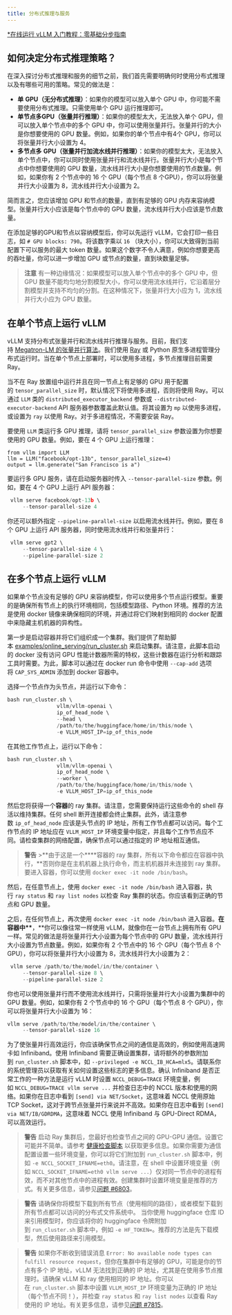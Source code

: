 ```yaml
---
title: 分布式推理与服务
---
```


[\*在线运行 vLLM 入门教程：零基础分步指南](https://openbayes.com/console/public/tutorials/rXxb5fZFr29?utm_source=vLLM-CNdoc&utm_medium=vLLM-CNdoc-V1&utm_campaign=vLLM-CNdoc-V1-25ap)

## 如何决定分布式推理策略？

在深入探讨分布式推理和服务的细节之前，我们首先需要明确何时使用分布式推理以及有哪些可用的策略。常见的做法是：

- **单** **GPU（无分布式推理）**：如果你的模型可以放入单个 GPU 中，你可能不需要使用分布式推理。只需使用单个 GPU 运行推理即可。
- **单节点多GPU（张量并行推理）**：如果你的模型太大，无法放入单个 GPU，但可以放入单个节点中的多个 GPU 中，你可以使用张量并行。张量并行的大小是你想要使用的 GPU 数量。例如，如果你的单个节点中有4个 GPU，你可以将张量并行大小设置为 4。
- **多节点多** **GPU（张量并行加流水线并行推理）**：如果你的模型太大，无法放入单个节点中，你可以同时使用张量并行和流水线并行。张量并行大小是每个节点中你想要使用的 GPU 数量，流水线并行大小是你想要使用的节点数量。例如，如果你有 2 个节点中的 16 个 GPU（每个节点 8 个GPU），你可以将张量并行大小设置为 8，流水线并行大小设置为 2。

简而言之，您应该增加 GPU 和节点的数量，直到有足够的 GPU 内存来容纳模型。张量并行大小应该是每个节点中的 GPU 数量，流水线并行大小应该是节点数量。

在添加足够的GPU和节点以容纳模型后，你可以先运行 vLLM，它会打印一些日志，如 `# GPU blocks: 790`。将该数字乘以 `16` （块大小），你可以大致得到当前配置下可以服务的最大 token 数量。如果这个数字不令人满意，例如你想要更高的吞吐量，你可以进一步增加 GPU 或节点的数量，直到块数量足够。

> **注意**
> 有一种边缘情况：如果模型可以放入单个节点中的多个 GPU 中，但 GPU 数量不能均匀地分割模型大小，你可以使用流水线并行，它沿着层分割模型并支持不均匀的分割。在这种情况下，张量并行大小应为 1，流水线并行大小应为 GPU 数量。

## 在单个节点上运行 vLLM

vLLM 支持分布式张量并行和流水线并行推理与服务。目前，我们支持 [Megatron-LM 的张量并行算法](https://arxiv.org/pdf/1909.08053.pdf)。我们使用 [Ray](https://github.com/ray-project/ray) 或 Python 原生多进程管理分布式运行时。当在单个节点上部署时，可以使用多进程，多节点推理目前需要 Ray。

当不在 Ray 放置组中运行并且在同一节点上有足够的 GPU 用于配置的 `tensor_parallel_size` 时，默认情况下将使用多进程，否则将使用 Ray。可以通过 `LLM` 类的 `distributed_executor_backend` 参数或 `--distributed-executor-backend` API 服务器参数覆盖此默认值。将其设置为 `mp` 以使用多进程，或设置为 `ray` 以使用 Ray。对于多进程情况，不需要安装 Ray。

要使用 `LLM` 类运行多 GPU 推理，请将 `tensor_parallel_size` 参数设置为你想要使用的 GPU 数量。例如，要在 4 个 GPU 上运行推理：

```plain
from vllm import LLM
llm = LLM("facebook/opt-13b", tensor_parallel_size=4)
output = llm.generate("San Francisco is a")
```

要运行多 GPU 服务，请在启动服务器时传入 `--tensor-parallel-size` 参数。例如，要在 4 个 GPU 上运行 API 服务器：

```go
 vllm serve facebook/opt-13b \
     --tensor-parallel-size 4
```

你还可以额外指定 `--pipeline-parallel-size` 以启用流水线并行。例如，要在 8 个 GPU 上运行 API 服务器，同时使用流水线并行和张量并行：

```go
 vllm serve gpt2 \
     --tensor-parallel-size 4 \
     --pipeline-parallel-size 2
```

## 在多个节点上运行 vLLM

如果单个节点没有足够的 GPU 来容纳模型，你可以使用多个节点运行模型。重要的是确保所有节点上的执行环境相同，包括模型路径、Python 环境。推荐的方法是使用 docker 镜像来确保相同的环境，并通过将它们映射到相同的 docker 配置中来隐藏主机机器的异构性。

第一步是启动容器并将它们组织成一个集群。我们提供了帮助脚本 [examples/online_serving/run_cluster.sh](https://github.com/vllm-project/vllm/blob/main/examples/online_serving/run_cluster.sh) 来启动集群。请注意，此脚本启动的 docker 没有访问 GPU 性能计数器所需的特权，这些计数器在运行分析和跟踪工具时需要。为此，脚本可以通过在 docker run 命令中使用 `--cap-add` 选项将 `CAP_SYS_ADMIN` 添加到 docker 容器中。

选择一个节点作为头节点，并运行以下命令：

```go
bash run_cluster.sh \
                vllm/vllm-openai \
                ip_of_head_node \
                --head \
                /path/to/the/huggingface/home/in/this/node \
                -e VLLM_HOST_IP=ip_of_this_node
```

在其他工作节点上，运行以下命令：

```go
bash run_cluster.sh \
                vllm/vllm-openai \
                ip_of_head_node \
                --worker \
                /path/to/the/huggingface/home/in/this/node \
                -e VLLM_HOST_IP=ip_of_this_node
```

然后您将获得一个**容器**的 ray 集群。请注意，您需要保持运行这些命令的 shell 存活以维持集群。任何 shell 断开连接都会终止集群。此外，请注意参数 `ip_of_head_node` 应该是头节点的 IP 地址，所有工作节点都可以访问。每个工作节点的 IP 地址应在 `VLLM_HOST_IP` 环境变量中指定，并且每个工作节点应不同。请检查集群的网络配置，确保节点可以通过指定的 IP 地址相互通信。

> **警告** >**由于这是一个\*\***容器的 ray 集群，所有以下命令都应在容器中执行，\*\*否则你是在主机机器上执行命令，而主机机器并未连接到 ray 集群。要进入容器，你可以使用 `docker exec -it node /bin/bash`。

然后，在任意节点上，使用 `docker exec -it node /bin/bash` 进入容器，执行 `ray status` 和 `ray list nodes` 以检查 Ray 集群的状态。你应该看到正确的节点和 GPU 数量。

之后，在任何节点上，再次使用 `docker exec -it node /bin/bash` 进入容器。**在容器中\*\***，\*\*你可以像往常一样使用 vLLM，就像你在一台节点上拥有所有 GPU 一样。常见的做法是将张量并行大小设置为每个节点中的 GPU 数量，流水线并行大小设置为节点数量。例如，如果你有 2 个节点中的 16 个 GPU（每个节点 8 个 GPU），你可以将张量并行大小设置为 8，流水线并行大小设置为 2：

```go
 vllm serve /path/to/the/model/in/the/container \
     --tensor-parallel-size 8 \
     --pipeline-parallel-size 2
```

你也可以使用张量并行而不使用流水线并行，只需将张量并行大小设置为集群中的 GPU 数量。例如，如果你有 2 个节点中的 16 个 GPU（每个节点 8 个 GPU），你可以将张量并行大小设置为 16：

```go
vllm serve /path/to/the/model/in/the/container \
     --tensor-parallel-size 16
```

为了使张量并行高效运行，你应该确保节点之间的通信是高效的，例如使用高速网卡如 Infiniband。使用 Infiniband 需要正确设置集群，请将额外的参数附加到 `run_cluster.sh` 脚本中，如 `--privileged -e NCCL_IB_HCA=mlx5`。请联系你的系统管理员以获取有关如何设置这些标志的更多信息。确认 Infiniband 是否正常工作的一种方法是运行 vLLM 时设置 `NCCL_DEBUG=TRACE` 环境变量，例如 `NCCL_DEBUG=TRACE vllm serve ...` 并检查日志中的 NCCL 版本和使用的网络。如果你在日志中看到 `[send] via NET/Socket`，这意味着 NCCL 使用原始 TCP Socket，这对于跨节点张量并行来说并不高效。如果你在日志中看到 `[send] via NET/IB/GDRDMA`，这意味着 NCCL 使用 Infiniband 与 GPU-Direct RDMA，可以高效运行。

> **警告**
> 启动 Ray 集群后，您最好也检查节点之间的 GPU-GPU 通信。设置它可能并不简单。请参考 [健康检查脚本](https://docs.vllm.ai/en/latest/getting_started/troubleshooting.html#troubleshooting-incorrect-hardware-driver) 以获取更多信息。如果你需要为通信配置设置一些环境变量，你可以将它们附加到 `run_cluster.sh` 脚本中，例如 `-e NCCL_SOCKET_IFNAME=eth0`。请注意，在 shell 中设置环境变量（例如 `NCCL_SOCKET_IFNAME=eth0 vllm serve ...`）仅对同一节点中的进程有效，而不对其他节点中的进程有效。创建集群时设置环境变量是推荐的方式。有关更多信息，请参见[问题 #6803](https://github.com/vllm-project/vllm/issues/6803#)。

> **警告**
> 请确保你将模型下载到所有节点（使用相同的路径），或者模型下载到所有节点都可以访问的分布式文件系统中。
> 当你使用 huggingface 仓库 ID 来引用模型时，你应该将你的 huggingface 令牌附加到 `run_cluster.sh` 脚本中，例如 `-e HF_TOKEN=`。推荐的方法是先下载模型，然后使用路径来引用模型。

> **警告**
> 如果你不断收到错误消息 `Error: No available node types can fulfill resource request`，但你在集群中有足够的 GPU，可能是你的节点有多个 IP 地址，vLLM 无法找到正确的 IP 地址，尤其是在使用多节点推理时。请确保 vLLM 和 ray 使用相同的 IP 地址。你可以在 `run_cluster.sh` 脚本中设置 `VLLM_HOST_IP` 环境变量为正确的 IP 地址（每个节点不同！），并检查 `ray status` 和 `ray list nodes` 以查看 Ray 使用的 IP 地址。有关更多信息，请参见[问题 #7815](https://github.com/vllm-project/vllm/issues/7815#)。
